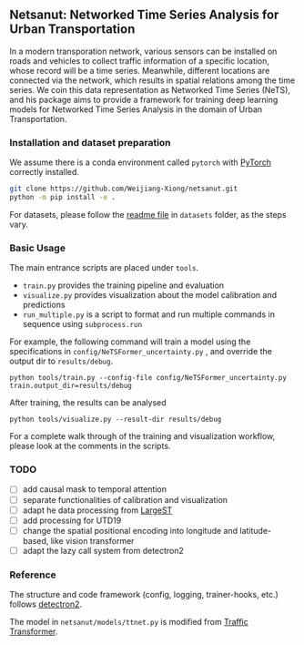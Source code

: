 ## Netsanut: Networked Time Series Analysis for Urban Transportation

In a modern transporation network, various sensors can be installed on roads and vehicles to collect traffic information of a specific location, whose record will be a time series. Meanwhile, different locations are connected via the network, which results in spatial relations among the time series. We coin this data representation as Networked Time Series (NeTS), and his package aims to provide a framework for training deep learning models for Networked Time Series Analysis in the domain of Urban Transportation.

### Installation and dataset preparation

We assume there is a conda environment called `pytorch` with [PyTorch](https://pytorch.org/get-started/locally/) correctly installed.

```bash
git clone https://github.com/Weijiang-Xiong/netsanut.git
python -m pip install -e .
```

For datasets, please follow the [readme file](datasets/README.md) in `datasets` folder, as the steps vary.

### Basic Usage

The main entrance scripts are placed under `tools`.

* `train.py` provides the training pipeline and evaluation
* `visualize.py` provides visualization about the model calibration and predictions
* `run_multiple.py` is a script to format and run multiple commands in sequence using `subprocess.run`

For example, the following command will train a model using the specifications in `config/NeTSFormer_uncertainty.py` , and override the output dir to `results/debug`.

```
python tools/train.py --config-file config/NeTSFormer_uncertainty.py train.output_dir=results/debug
```

After training, the results can be analysed

```
python tools/visualize.py --result-dir results/debug
```

For a complete walk through of the training and visualization workflow, please look at the comments in the scripts.

### TODO

* [ ] add causal mask to temporal attention
* [ ] separate functionalities of calibration and visualization
* [ ] adapt he data processing from [LargeST](https://github.com/liuxu77/LargeST)
* [ ] add processing for UTD19
* [ ] change the spatial positional encoding into longitude and latitude-based, like vision transformer
* [ ] adapt the lazy call system from  detectron2

### Reference

The structure and code framework (config, logging, trainer-hooks, etc.) follows [detectron2](https://github.com/facebookresearch/detectron2).

The model in `netsanut/models/ttnet.py` is modified from [Traffic Transformer](https://github.com/R0oup1iao/Traffic-Transformer).
